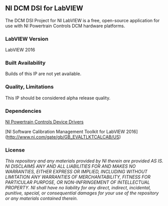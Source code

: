 ## NI DCM DSI for LabVIEW ##

The DCM DSI Project for NI LabVIEW is a free, open-source application for use with NI Powertrain Controls DCM hardware platforms.

### LabVIEW Version ###

LabVIEW 2016

### Built Availability ###

Builds of this IP are not yet available.

### Quality, Limitations ###

This IP should be considered alpha release quality.  

### Dependencies ###

<Required> [NI Powertrain Controls Device Drivers](http://www.ni.com/gate/gb/GB_EVALTLKTPOWERTRAINDD/US)

<Required> [NI Software Calibration Management Toolkit for LabVIEW 2016] (http://www.ni.com/gate/gb/GB_EVALTLKTCALCAB/US)

### License ###

*This repository and any materials provided by NI therein are provided AS IS. NI DISCLAIMS ANY AND ALL LIABILITIES FOR AND MAKES NO WARRANTIES, EITHER EXPRESS OR IMPLIED, INCLUDING WITHOUT LIMITATION ANY WARRANTIES OF MERCHANTABILITY, FITNESS FOR  PARTICULAR PURPOSE, OR NON-INFRINGEMENT OF INTELLECTUAL PROPERTY. NI shall have no liability for any direct, indirect, incidental, punitive, special, or consequential damages for your use of the repository or any materials contained therein.*